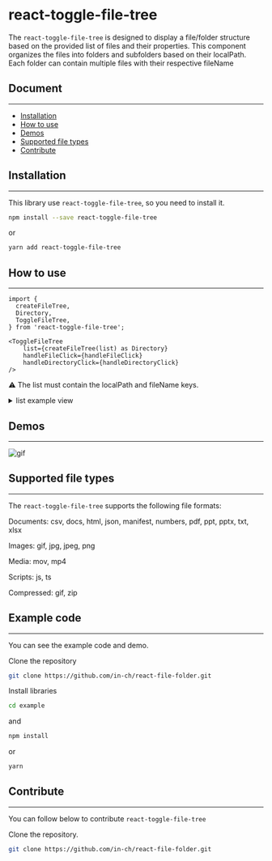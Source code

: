 # react-toggle-file-tree

The `react-toggle-file-tree` is designed to display a file/folder structure based on the provided list of files and their properties. 
This component organizes the files into folders and subfolders based on their localPath. Each folder can contain multiple files with their respective fileName 


## Document
---

- [Installation](#installation)
- [How to use](#how-to-use)
- [Demos](#demos)
- [Supported file types](#supported-file-types)
- [Contribute](#contribute)


## Installation 
---

This library use `react-toggle-file-tree`, so you need to install it.

```bash
npm install --save react-toggle-file-tree
```

or

```bash
yarn add react-toggle-file-tree
```


## How to use
---
```tsx
import {
  createFileTree,
  Directory,
  ToggleFileTree,
} from 'react-toggle-file-tree';

<ToggleFileTree
    list={createFileTree(list) as Directory}
    handleFileClick={handleFileClick}
    handleDirectoryClick={handleDirectoryClick}
/>
```

⚠ The list must contain the localPath and fileName keys.

<details>
    <summary>list example view</summary>

```ts
 const list = [
    {
      localPath: '/',
      fileName: 'inch.txt',
      properties: {
        size: '1 bit',
        anything: 'possible',
        a: 'b',
      },
    },
    {
      localPath: '/fruit',
      fileName: 'apple.docs',
      properties: {
        sizezz: '12mb',
        azvv: 'asdfasd',
      },
    },
    {
      localPath: '/fruit',
      fileName: 'banana.png',
      properties: {
        sizezz: '12mb',
        azvv: 'asdfasd',
      },
    },
    {
      localPath: '/vehicle/car',
      fileName: 'truck.pdf',
      properties: {
        sizezz: '12mb',
        azvv: 'asdfasd',
      },
    },
    {
      localPath: '/vehicle/car',
      fileName: 'taxi.ppt',
      properties: {
        sizezz: '12mb',
        azvv: 'asdfasd',
      },
    },
    {
      localPath: '/plant/tree',
      fileName: 'oak.json',
      properties: {
        sizezz: '10mb',
        azvv: 'asdfasd',
      },
    },
    {
      localPath: '/plant/tree',
      fileName: 'maple.zip',
      properties: {
        sizezz: '8mb',
        azvv: 'asdfasd',
      },
    },
    {
      localPath: '/plant/flower',
      fileName: 'cherry-blossom.numbers',
      properties: {
        sizezz: '5mb',
        azvv: 'asdfasd',
      },
    },
    {
      localPath: '/plant/fruit',
      fileName: 'apple-tree.csv',
      properties: {
        sizezz: '15mb',
        azvv: 'asdfasd',
      },
    },
  ];
```
</details>


## Demos
---
![gif](https://github.com/in-ch/react-file-folder/assets/49556566/a96f28a3-7532-4d40-9ce8-29307b52c007)


## Supported file types
---
The `react-toggle-file-tree` supports the following file formats:

Documents: csv, docs, html, json, manifest, numbers, pdf, ppt, pptx, txt, xlsx

Images: gif, jpg, jpeg, png

Media: mov, mp4

Scripts: js, ts

Compressed: gif, zip


## Example code
---

You can see the example code and demo.

Clone the repository

```bash
git clone https://github.com/in-ch/react-file-folder.git
```

Install libraries

```bash
cd example
```

and

```bash
npm install
```

or


```bash
yarn
```


## Contribute
---

You can follow below to contribute `react-toggle-file-tree`

Clone the repository.

```bash
git clone https://github.com/in-ch/react-file-folder.git
```

